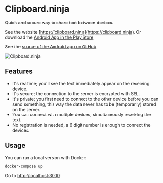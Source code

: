 # Clipboard.ninja

Quick and secure way to share text between devices.

See the website [https://clipboard.ninja](https://clipboard.ninja).
Or download the [Android App in the Play Store](https://play.google.com/store/apps/details?id=nl.trafex.apps.clipboardninja)

See the [source of the Android app on GitHub](https://github.com/TrafeX/clipboard.ninja-app)

![Clipboard.ninja](https://timdepater.com/projects/clipboard-ninja.png "Clipboard.ninja")

## Features

 * It's realtime; you'll see the text immediately appear on the receiving device.
 * It's secure; the connection to the server is encrypted with SSL.
 * It's private; you first need to connect to the other device before you can send something, this way the data never has to be (temporarily) stored on the server. 
 * You can connect with multiple devices, simultaneously receiving the text.
 * No registration is needed, a 6 digit number is enough to connect the devices.

## Usage

You can run a local version with Docker:

    docker-compose up

Go to [http://localhost:3000]()
